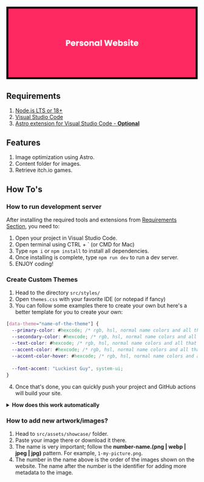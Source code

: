 ![Banner](./docs/images/banner.png)

## **Requirements**

1. [Node.js LTS or 18+](https://nodejs.org/en) 
2. [Visual Studio Code](https://code.visualstudio.com/)
3. [Astro extension for Visual Studio Code - **Optional**](https://marketplace.visualstudio.com/items?itemName=astro-build.astro-vscode)

## **Features**
1. Image optimization using Astro.
2. Content folder for images.
3. Retrieve itch.io games.

## **How To's**
### **How to run development server**
After installing the required tools and extensions from [Requirements Section](#requirements), you need to:
1. Open your project in Visual Studio Code.
2. Open terminal using CTRL + ` (or CMD for Mac)
3. Type `npm i` or `npm install` to install all dependencies. 
4. Once installing is complete, type `npm run dev` to run a dev server. 
5. ENJOY coding!

### **Create Custom Themes**

1. Head to the directory `src/styles/`
2. Open `themes.css` with your favorite IDE (or notepad if fancy)
3. You can follow some examples there to create your own but here's a better template for you to create your own:
```css
[data-theme="name-of-the-theme"] {
  --primary-color: #hexcode; /* rgb, hsl, normal name colors and all that are fine */
  --secondary-color: #hexcode; /* rgb, hsl, normal name colors and all that are fine */
  --text-color: #hexcode; /* rgb, hsl, normal name colors and all that are fine */
  --accent-color: #hexcode; /* rgb, hsl, normal name colors and all that are fine */
  --accent-color-hover: #hexcode; /* rgb, hsl, normal name colors and all that are fine */

  --font-accent: "Luckiest Guy", system-ui;
}
```
4. Once that's done, you can quickly push your project and GitHub actions will build your site.

<details>
<summary>
<b>How does this work automatically</b>
</summary>

There's a script called extractThemes.js inside **src/scripts/** and that helps to extract the data-theme value using RegEx from themes.css
</details>

### **How to add new artwork/images?**

1. Head to `src/assets/showcase/` folder.
2. Paste your image there or download it there.
3. The name is very important; follow the **number-name.(png | webp | jpeg | jpg)** pattern. For example, `1-my-picture.png`.
4. The number in the name above is the order of the images shown on the website. The name after the number is the identifier for adding more metadata to the image. 


